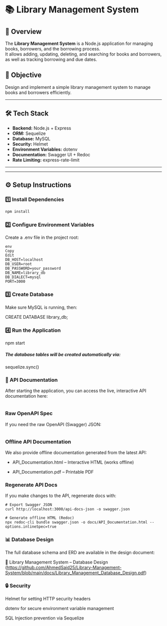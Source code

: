 # 📚 Library Management System

## 📌 Overview
The **Library Management System** is a Node.js application for managing books, borrowers, and the borrowing process.  
It allows adding, updating, deleting, and searching for books and borrowers, as well as tracking borrowing and due dates.

## 🎯 Objective
Design and implement a simple library management system to manage books and borrowers efficiently.

---

## 🛠 Tech Stack
- **Backend:** Node.js + Express
- **ORM:** Sequelize
- **Database:** MySQL
- **Security:** Helmet
- **Environment Variables:** dotenv
- **Documentation:** Swagger UI + Redoc
- **Rate Limiting:** express-rate-limit

---

---

## ⚙️ Setup Instructions

### 1️⃣ Install Dependencies
```bash
npm install
```
### 2️⃣ Configure Environment Variables
Create a .env file in the project root:
```
env
Copy
Edit
DB_HOST=localhost
DB_USER=root
DB_PASSWORD=your_password
DB_NAME=library_db
DB_DIALECT=mysql
PORT=3000
```
### 3️⃣ Create Database
Make sure MySQL is running, then:

CREATE DATABASE library_db;

### 4️⃣ Run the Application
npm start


##### The database tables will be created automatically via:
sequelize.sync()

### 📖 API Documentation
After starting the application, you can access the live, interactive API documentation here: 
``` http://localhost:3000/api-docs
```
### Raw OpenAPI Spec
If you need the raw OpenAPI (Swagger) JSON:
```http://localhost:3000/api-docs-json
```

### Offline API Documentation
We also provide offline documentation generated from the latest API:
- API_Documentation.html – Interactive HTML (works offline)

- API_Documentation.pdf – Printable PDF

### Regenerate API Docs
If you make changes to the API, regenerate docs with:
```
# Export Swagger JSON
curl http://localhost:3000/api-docs-json -o swagger.json

# Generate offline HTML (Redoc)
npx redoc-cli bundle swagger.json -o docs/API_Documentation.html --options.inlineSpec=true
```

### 📊 Database Design
The full database schema and ERD are available in the design document:

📄 Library Management System – Database Design (https://github.com/AhmedSaid25/Library-Management-System/blob/main/docs/Library_Management_Database_Design.pdf)

### 🔒 Security
Helmet for setting HTTP security headers

dotenv for secure environment variable management

SQL Injection prevention via Sequelize

